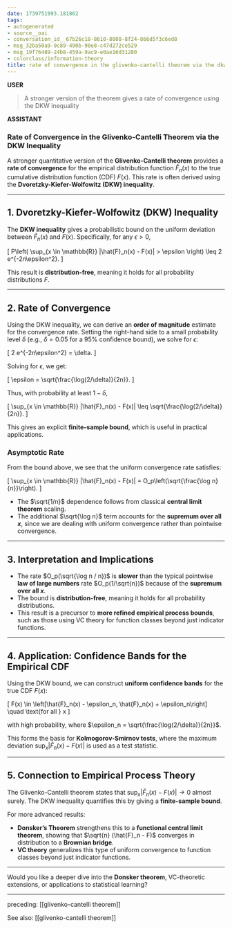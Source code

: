 ```yaml
---
date: 1739751993.181862
tags:
- autogenerated
- source__oai
- conversation_id__67b26c18-8610-8008-8f24-866d5f3c6ed8
- msg_32ba50a9-9c89-490b-90e8-c47d272ce529
- msg_19f76489-24b8-459a-9ac9-e0ae16d31280
- colorclass/information-theory
title: rate of convergence in the glivenko-cantelli theorem via the dkw inequality
---
```


**USER**

> A stronger version of the theorem gives a rate of convergence using the DKW inequality


**ASSISTANT**

### **Rate of Convergence in the Glivenko-Cantelli Theorem via the DKW Inequality**

A stronger quantitative version of the **Glivenko-Cantelli theorem** provides a **rate of convergence** for the empirical distribution function $\hat{F}_n(x)$ to the true cumulative distribution function (CDF) $F(x)$. This rate is often derived using the **Dvoretzky-Kiefer-Wolfowitz (DKW) inequality**.

---

## **1. Dvoretzky-Kiefer-Wolfowitz (DKW) Inequality**
The **DKW inequality** gives a probabilistic bound on the uniform deviation between $\hat{F}_n(x)$ and $F(x)$. Specifically, for any $\epsilon > 0$,

\[
P\left( \sup_{x \in \mathbb{R}} |\hat{F}_n(x) - F(x)| > \epsilon \right) \leq 2 e^{-2n\epsilon^2}.
\]

This result is **distribution-free**, meaning it holds for all probability distributions $F$.

---

## **2. Rate of Convergence**
Using the DKW inequality, we can derive an **order of magnitude** estimate for the convergence rate. Setting the right-hand side to a small probability level $\delta$ (e.g., $\delta = 0.05$ for a 95% confidence bound), we solve for $\epsilon$:

\[
2 e^{-2n\epsilon^2} = \delta.
\]

Solving for $\epsilon$, we get:

\[
\epsilon = \sqrt{\frac{\log(2/\delta)}{2n}}.
\]

Thus, with probability at least $1 - \delta$,

\[
\sup_{x \in \mathbb{R}} |\hat{F}_n(x) - F(x)| \leq \sqrt{\frac{\log(2/\delta)}{2n}}.
\]

This gives an explicit **finite-sample bound**, which is useful in practical applications.

### **Asymptotic Rate**
From the bound above, we see that the uniform convergence rate satisfies:

\[
\sup_{x \in \mathbb{R}} |\hat{F}_n(x) - F(x)| = O_p\left(\sqrt{\frac{\log n}{n}}\right).
\]

- The $\sqrt{1/n}$ dependence follows from classical **central limit theorem** scaling.
- The additional $\sqrt{\log n}$ term accounts for the **supremum over all $x$**, since we are dealing with uniform convergence rather than pointwise convergence.

---

## **3. Interpretation and Implications**
- The rate $O_p(\sqrt{\log n / n})$ is **slower** than the typical pointwise **law of large numbers** rate $O_p(1/\sqrt{n})$ because of the **supremum over all $x$**.
- The bound is **distribution-free**, meaning it holds for all probability distributions.
- This result is a precursor to **more refined empirical process bounds**, such as those using VC theory for function classes beyond just indicator functions.

---

## **4. Application: Confidence Bands for the Empirical CDF**
Using the DKW bound, we can construct **uniform confidence bands** for the true CDF $F(x)$:

\[
F(x) \in \left[\hat{F}_n(x) - \epsilon_n, \hat{F}_n(x) + \epsilon_n\right] \quad \text{for all } x
\]

with high probability, where $\epsilon_n = \sqrt{\frac{\log(2/\delta)}{2n}}$.

This forms the basis for **Kolmogorov-Smirnov tests**, where the maximum deviation $\sup_x |\hat{F}_n(x) - F(x)|$ is used as a test statistic.

---

## **5. Connection to Empirical Process Theory**
The Glivenko-Cantelli theorem states that $\sup_x |\hat{F}_n(x) - F(x)| \to 0$ almost surely. The DKW inequality quantifies this by giving a **finite-sample bound**.

For more advanced results:
- **Donsker’s Theorem** strengthens this to a **functional central limit theorem**, showing that $\sqrt{n} (\hat{F}_n - F)$ converges in distribution to a **Brownian bridge**.
- **VC theory** generalizes this type of uniform convergence to function classes beyond just indicator functions.

---

Would you like a deeper dive into the **Donsker theorem**, VC-theoretic extensions, or applications to statistical learning?


---

preceding: [[glivenko-cantelli theorem]]

See also: [[glivenko-cantelli theorem]]